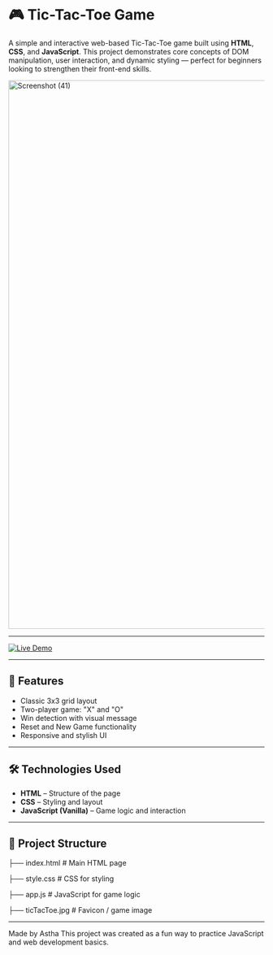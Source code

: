 # 🎮 Tic-Tac-Toe Game

A simple and interactive web-based Tic-Tac-Toe game built using **HTML**, **CSS**, and **JavaScript**. This project demonstrates core concepts of DOM manipulation, user interaction, and dynamic styling — perfect for beginners looking to strengthen their front-end skills.

<img width="1920" height="1080" alt="Screenshot (41)" src="https://github.com/user-attachments/assets/e1286f8e-d199-4c9c-a261-20bc41d2ca22" />

---
[![Live Demo](https://img.shields.io/badge/Live%20Demo-Click%20Here-blue?style=for-the-badge&logo=github)](https://astha1503.github.io/Tic-Tac-Toe-Game/)

---

## 🚀 Features

- Classic 3x3 grid layout
- Two-player game: "X" and "O"
- Win detection with visual message
- Reset and New Game functionality
- Responsive and stylish UI

---

## 🛠️ Technologies Used

- **HTML** – Structure of the page
- **CSS** – Styling and layout
- **JavaScript (Vanilla)** – Game logic and interaction

---

## 📂 Project Structure

├── index.html # Main HTML page

├── style.css # CSS for styling

├── app.js # JavaScript for game logic

├── ticTacToe.jpg # Favicon / game image

---

Made by Astha
This project was created as a fun way to practice JavaScript and web development basics.
